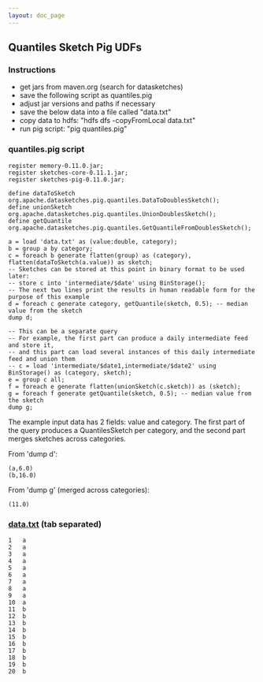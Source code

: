 ```yaml
---
layout: doc_page
---
```


## Quantiles Sketch Pig UDFs

### Instructions

* get jars from maven.org (search for datasketches)
* save the following script as quantiles.pig
* adjust jar versions and paths if necessary
* save the below data into a file called "data.txt"
* copy data to hdfs: "hdfs dfs -copyFromLocal data.txt"
* run pig script: "pig quantiles.pig"

### quantiles.pig script

    register memory-0.11.0.jar;
    register sketches-core-0.11.1.jar;
    register sketches-pig-0.11.0.jar;

    define dataToSketch org.apache.datasketches.pig.quantiles.DataToDoublesSketch();
    define unionSketch org.apache.datasketches.pig.quantiles.UnionDoublesSketch();
    define getQuantile org.apache.datasketches.pig.quantiles.GetQuantileFromDoublesSketch();

    a = load 'data.txt' as (value:double, category);
    b = group a by category;
    c = foreach b generate flatten(group) as (category), flatten(dataToSketch(a.value)) as sketch;
    -- Sketches can be stored at this point in binary format to be used later:
    -- store c into 'intermediate/$date' using BinStorage();
    -- The next two lines print the results in human readable form for the purpose of this example
    d = foreach c generate category, getQuantile(sketch, 0.5); -- median value from the sketch
    dump d;

    -- This can be a separate query
    -- For example, the first part can produce a daily intermediate feed and store it,
    -- and this part can load several instances of this daily intermediate feed and union them
    -- c = load 'intermediate/$date1,intermediate/$date2' using BinStorage() as (category, sketch);
    e = group c all;
    f = foreach e generate flatten(unionSketch(c.sketch)) as (sketch);
    g = foreach f generate getQuantile(sketch, 0.5); -- median value from the sketch
    dump g;

The example input data has 2 fields: value and category. The first part of the query produces a QuantilesSketch per category, and the second part merges sketches across categories.

From 'dump d':

    (a,6.0)
    (b,16.0)

From 'dump g' (merged across categories):

    (11.0)

### [data.txt]({{site.docs_dir}}/Quantiles/data.txt) (tab separated)
    1	a
    2	a
    3	a
    4	a
    5	a
    6	a
    7	a
    8	a
    9	a
    10	a
    11	b
    12	b
    13	b
    14	b
    15	b
    16	b
    17	b
    18	b
    19	b
    20	b
